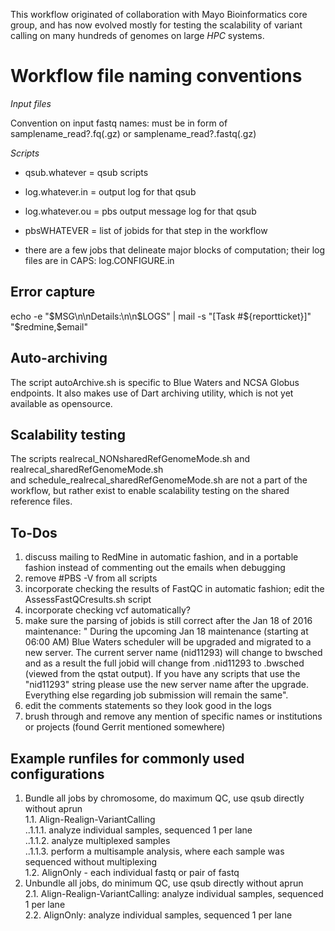 This workflow originated of collaboration with Mayo Bioinformatics core group, 
and has now evolved mostly for testing the scalability of variant calling on many hundreds of genomes on large *HPC* systems.

# Workflow file naming conventions

*Input files*

Convention on input fastq names: must be in form of samplename_read?.fq(.gz) or samplename_read?.fastq(.gz)

*Scripts*

* qsub.whatever = qsub scripts
* log.whatever.in = output log for that qsub
* log.whatever.ou = pbs output message log for that qsub
* pbsWHATEVER = list of jobids for that step in the workflow 

* there are a few jobs that delineate major blocks of computation; their log files are in CAPS:
log.CONFIGURE.in

## Error capture

echo -e "$MSG\n\nDetails:\n\n$LOGS" | mail -s "[Task #${reportticket}]" "$redmine,$email"

## Auto-archiving

The script autoArchive.sh is specific to Blue Waters and NCSA Globus endpoints.
It also makes use of Dart archiving utility, which is not yet available as opensource. 


## Scalability testing

The scripts
 realrecal_NONsharedRefGenomeMode.sh
    and
 realrecal_sharedRefGenomeMode.sh    
    and
 schedule_realrecal_sharedRefGenomeMode.sh
are not a part of the workflow, but rather exist to enable scalability testing on the shared reference files.


## To-Dos

1. discuss mailing to RedMine in automatic fashion, and in a portable fashion
instead of commenting out the emails when debugging
2. remove #PBS -V from all scripts
3. incorporate checking the results of FastQC in automatic fashion; edit the AssessFastQCresults.sh script
4. incorporate checking vcf automatically?
5. make sure the parsing of jobids is still correct after the Jan 18 of 2016 maintenance:
   " During the upcoming Jan 18 maintenance (starting at 06:00 AM) Blue Waters scheduler will be upgraded and migrated to a new server. The current server name (nid11293) will change to bwsched and as a result the full jobid will change from <JOBID>.nid11293 to <JOBID>.bwsched (viewed from the qstat output).  If you have any scripts that use the "nid11293" string please use the new server name after the upgrade. Everything else regarding job submission will remain the same".
6. edit the comments statements so they look good in the logs
7. brush through and remove any mention of specific names or institutions or projects (found Gerrit mentioned somewhere)

## Example runfiles for commonly used configurations

1. Bundle all jobs by chromosome, do maximum QC, use qsub directly without aprun  
   1.1. Align-Realign-VariantCalling  
    ..1.1.1. analyze individual samples, sequenced 1 per lane  
    ..1.1.2. analyze multiplexed samples  
    ..1.1.3. perform a multisample analysis, where each sample was sequenced without multiplexing   
   1.2. AlignOnly - each individual fastq or pair of fastq  
2. Unbundle all jobs, do minimum QC, use qsub directly without aprun  
   2.1. Align-Realign-VariantCalling: analyze individual samples, sequenced 1 per lane  
   2.2. AlignOnly: analyze individual samples, sequenced 1 per lane   
